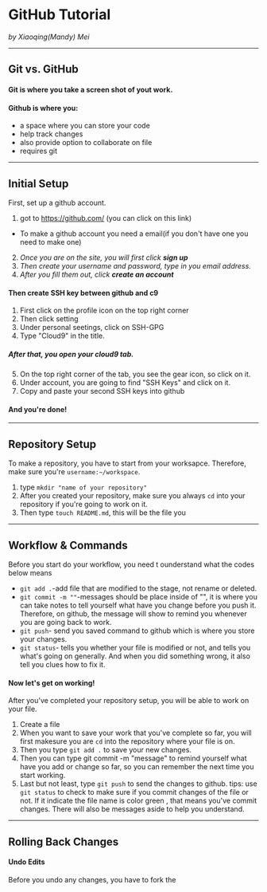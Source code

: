 # GitHub Tutorial

_by Xiaoqing(Mandy) Mei_

---
## Git vs. GitHub
#### Git is where you take a screen shot of yout work.
#### Github is where you: 
- a space where you can store your code 
- help track changes
- also provide option to collaborate on file
- requires git 


---
## Initial Setup
First, set up a github account.
1) got to https://github.com/ (you can click on this link)  
- To make a github account you need a email(if you don't have one you need to make one)
2) _Once you are on the site, you will first click **sign up**_
3) _Then create your username and password, type in you email address._
4) _After you fill them out, click **create an account**_

#### Then create SSH key between github and c9
1) First click on the profile icon on the top right corner
2) Then click setting
3) Under personal seetings, click on SSH-GPG
4) Type "Cloud9" in the title.  
##### After that, you open your cloud9 tab.
5) On the top right corner of the tab, you see the gear icon, so click on it. 
6) Under account, you are going to find "SSH Keys" and click on it.
7) Copy and paste your second SSH keys into github
#### And you're done!
---
## Repository Setup
To make a repository, you have to start from your worksapce. Therefore, make sure you're `username:~/workspace`.  
1) type `mkdir "name of your repository"` 
2) After you created your repository, make sure you always `cd` into your repository if you're going to work on it.  
3) Then type `touch README.md`, this will be the file you 

---
## Workflow & Commands
Before you start do your workflow, you need t ounderstand what the codes below means  
- `git add .`-add file that are modified to the stage, not rename or deleted.  
- `git commit -m ""`-messages should be place inside of "", it is where you can take notes to tell yourself what have you change before you push it. Therefore, on github, the message will show to remind you whenever you are going back to work.  
- `git push`- send you saved command to github which is where you store your changes.
- `git status`- tells you whether your file is modified or not, and tells you what's going on generally. And when you did something wrong, it also tell you clues how to fix it.  
#### Now let's get on working!
After you've completed your repository setup, you will be able to work on your file.
1. Create a file
2. When you want to save your work that you've complete so far, you will first makesure you are `cd` into the repository where your file is on.
3. Then you type `git add .` to save your new changes.
4. Then you can type git commit -m "message" to remind yourself what have you add or change so far, so you can remember the next time you start working.
5. Last but not least, type `git push` to send the changes to github.
tips: use `git status` to check to make sure if you commit changes of the file or not. If it indicate the file name is color green , that means you've commit changes. There will also be messages aside to help you understand.



---
## Rolling Back Changes
#### Undo Edits
Before you undo any changes, you have to fork the 